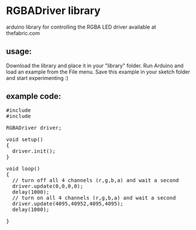 RGBADriver library
==================

arduino library for controlling the RGBA LED driver available at thefabric.com

usage:
------

Download the library and place it in your "library" folder.
Run Arduino and load an example from the File menu.
Save this example in your sketch folder and start experimenting :)

example code:
-------------
<pre>
#include <Wire.h>
#include <RGBADriver.h>  

RGBADriver driver;

void setup()
{
  driver.init();
}

void loop()
{
  // turn off all 4 channels (r,g,b,a) and wait a second
  driver.update(0,0,0,0);
  delay(1000);
  // turn on all 4 channels (r,g,b,a) and wait a second
  driver.update(4095,40952,4095,4095);
  delay(1000);
  
}
</pre>